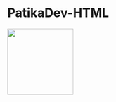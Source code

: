 # PatikaDev-HTML
 <a href="https://app.patika.dev/akgnvahit">
 <img src="img/patikalogo.png" width="150"></a>

